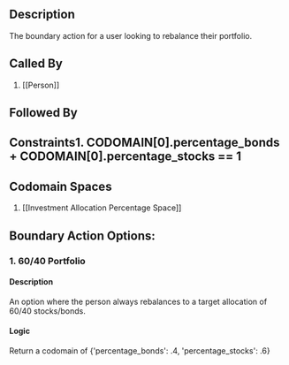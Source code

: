 ## Description

The boundary action for a user looking to rebalance their portfolio.
## Called By
1. [[Person]]

## Followed By

## Constraints1. CODOMAIN[0].percentage_bonds + CODOMAIN[0].percentage_stocks == 1

## Codomain Spaces
1. [[Investment Allocation Percentage Space]]

## Boundary Action Options:
### 1. 60/40 Portfolio
#### Description
An option where the person always rebalances to a target allocation of 60/40 stocks/bonds.
#### Logic
Return a codomain of {'percentage_bonds': .4, 'percentage_stocks': .6}

